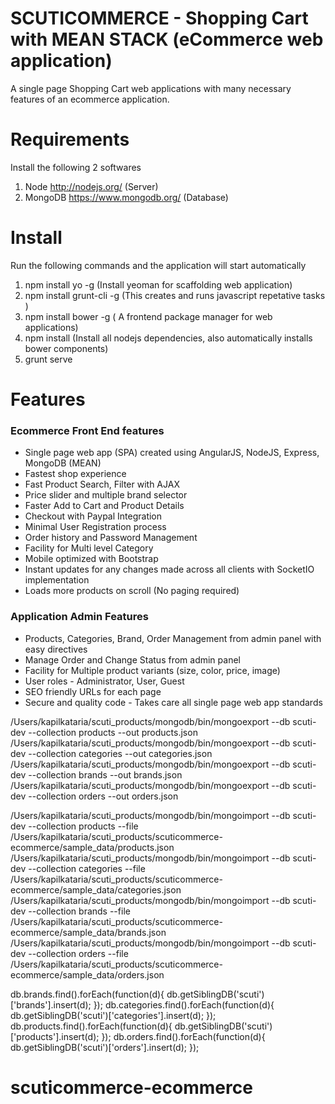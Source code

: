 # SCUTICOMMERCE - Shopping Cart with MEAN STACK (eCommerce web application)
A single page Shopping Cart web applications with many necessary features of an ecommerce application.


# Requirements
Install the following 2 softwares

1.    Node http://nodejs.org/ (Server)
2.    MongoDB https://www.mongodb.org/ (Database)

# Install
Run the following commands and the application will start automatically

1.    npm install yo -g (Install yeoman for scaffolding web application)
2.    npm install grunt-cli -g (This creates and runs javascript repetative tasks )
3.    npm install bower -g ( A frontend package manager for web applications)
4.    npm install (Install all nodejs dependencies, also automatically installs bower components)
5.    grunt serve

# Features
### Ecommerce Front End features
*  Single page web app (SPA) created using AngularJS, NodeJS, Express, MongoDB (MEAN)
*  Fastest shop experience
*  Fast Product Search, Filter with AJAX
*  Price slider and multiple brand selector
*  Faster Add to Cart and Product Details
*  Checkout with Paypal Integration
*  Minimal User Registration process
*  Order history and Password Management
*  Facility for Multi level Category
*  Mobile optimized with Bootstrap
*  Instant updates for any changes made across all clients with SocketIO implementation
*  Loads more products on scroll (No paging required)

### Application Admin Features
*  Products, Categories, Brand, Order Management from admin panel with easy directives
*  Manage Order and Change Status from admin panel
*  Facility for Multiple product variants (size, color, price, image)
*  User roles - Administrator, User, Guest
*  SEO friendly URLs for each page
*  Secure and quality code - Takes care all single page web app standards




/Users/kapilkataria/scuti_products/mongodb/bin/mongoexport --db scuti-dev --collection products --out products.json
/Users/kapilkataria/scuti_products/mongodb/bin/mongoexport --db scuti-dev --collection categories --out categories.json
/Users/kapilkataria/scuti_products/mongodb/bin/mongoexport --db scuti-dev --collection brands --out brands.json
/Users/kapilkataria/scuti_products/mongodb/bin/mongoexport --db scuti-dev --collection orders --out orders.json


/Users/kapilkataria/scuti_products/mongodb/bin/mongoimport --db scuti-dev --collection products --file /Users/kapilkataria/scuti_products/scuticommerce-ecommerce/sample_data/products.json
/Users/kapilkataria/scuti_products/mongodb/bin/mongoimport --db scuti-dev --collection categories --file /Users/kapilkataria/scuti_products/scuticommerce-ecommerce/sample_data/categories.json
/Users/kapilkataria/scuti_products/mongodb/bin/mongoimport --db scuti-dev --collection brands --file /Users/kapilkataria/scuti_products/scuticommerce-ecommerce/sample_data/brands.json
/Users/kapilkataria/scuti_products/mongodb/bin/mongoimport --db scuti-dev --collection orders --file /Users/kapilkataria/scuti_products/scuticommerce-ecommerce/sample_data/orders.json

db.brands.find().forEach(function(d){ db.getSiblingDB('scuti')['brands'].insert(d); });
db.categories.find().forEach(function(d){ db.getSiblingDB('scuti')['categories'].insert(d); });
db.products.find().forEach(function(d){ db.getSiblingDB('scuti')['products'].insert(d); });
db.orders.find().forEach(function(d){ db.getSiblingDB('scuti')['orders'].insert(d); });
# scuticommerce-ecommerce
